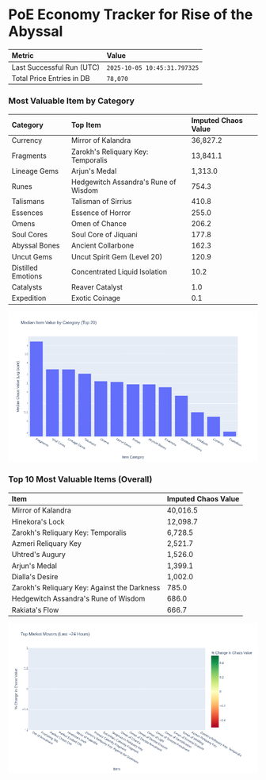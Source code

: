 # PoE Economy Tracker for Rise of the Abyssal

<!-- START_MAINTENANCE -->
| Metric | Value |
|:---|:---|
| Last Successful Run (UTC) | `2025-10-05 10:45:31.797325` |
| Total Price Entries in DB | `78,070` |

<!-- END_MAINTENANCE -->

<!-- START_DATAFRAME_DEBUG -->
<!-- END_DATAFRAME_DEBUG -->

<!-- START_CATEGORY_ANALYSIS -->
### Most Valuable Item by Category
| Category | Top Item | Imputed Chaos Value |
| :--- | :--- | :--- |
| Currency | Mirror of Kalandra | 36,827.2 |
| Fragments | Zarokh's Reliquary Key: Temporalis | 13,841.1 |
| Lineage Gems | Arjun's Medal | 1,313.0 |
| Runes | Hedgewitch Assandra's Rune of Wisdom | 754.3 |
| Talismans | Talisman of Sirrius | 410.8 |
| Essences | Essence of Horror | 255.0 |
| Omens | Omen of Chance | 206.2 |
| Soul Cores | Soul Core of Jiquani | 177.8 |
| Abyssal Bones | Ancient Collarbone | 162.3 |
| Uncut Gems | Uncut Spirit Gem (Level 20) | 120.9 |
| Distilled Emotions | Concentrated Liquid Isolation | 10.2 |
| Catalysts | Reaver Catalyst | 1.0 |
| Expedition | Exotic Coinage | 0.1 |


![Category Analysis Chart](charts/category_analysis.png)
<!-- END_ANALYSIS -->

<!-- START_ANALYSIS -->
### Top 10 Most Valuable Items (Overall)
| Item | Imputed Chaos Value |
| :--- | :--- |
| Mirror of Kalandra | 40,016.5 |
| Hinekora's Lock | 12,098.7 |
| Zarokh's Reliquary Key: Temporalis | 6,728.5 |
| Azmeri Reliquary Key | 2,521.7 |
| Uhtred's Augury | 1,526.0 |
| Arjun's Medal | 1,399.1 |
| Dialla's Desire | 1,002.0 |
| Zarokh's Reliquary Key: Against the Darkness | 785.0 |
| Hedgewitch Assandra's Rune of Wisdom | 686.0 |
| Rakiata's Flow | 666.7 |


![Market Movers Chart](charts/market_movers.png)
<!-- END_ANALYSIS -->
